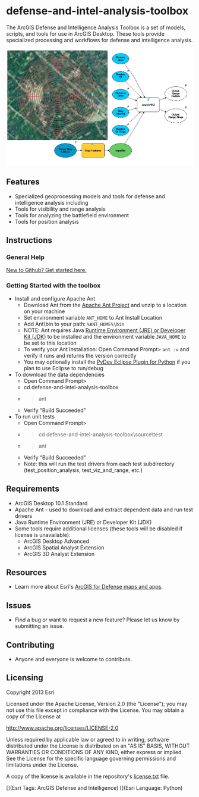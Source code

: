 # defense-and-intel-analysis-toolbox

The ArcGIS Defense and Intelligence Analysis Toolbox is a set of models, scripts, and tools for use in ArcGIS Desktop. These tools provide specialized processing and workflows for defense and intelligence analysis.

![Image of Defense and Intel Analysis Toolbox](ScreenShot.jpg)

## Features

* Specialized geoprocessing models and tools for defense and intelligence analysis including
* Tools for visibility and range analysis
* Tools for analyzing the battlefield environment
* Tools for position analysis

## <a id="Instructions"></a>Instructions

### General Help
[New to Github? Get started here.](http://htmlpreview.github.com/?https://github.com/Esri/esri.github.com/blob/master/help/esri-getting-to-know-github.html)

### Getting Started with the toolbox
* Install and configure Apache Ant
    * Download Ant from the [Apache Ant Project](http://ant.apache.org/bindownload.cgi) and unzip to a location on your machine
    * Set environment variable `ANT_HOME` to Ant Install Location
    * Add Ant\bin to your path: `%ANT_HOME%\bin`
    * NOTE: Ant requires Java [Runtime Environment (JRE) or Developer Kit (JDK)](http://www.oracle.com/technetwork/java/javase/downloads/index.html) to be installed and the environment variable `JAVA_HOME` to be set to this location
    * To verify your Ant Installation: Open Command Prompt> `ant -v` and verify it runs and returns the version correctly 
    * You may optionally install the [PyDev Eclipse Plugin for Python](http://pydev.org) if you plan to use Eclipse to run/debug
* To download the data dependencies 
    * Open Command Prompt>
    * cd defense-and-intel-analysis-toolbox
    * > ant
    * Verify “Build Succeeded”  
* To run unit tests
    * Open Command Prompt>
    * > cd defense-and-intel-analysis-toolbox\source\test
    * > ant
    * Verify “Build Succeeded”
    * Note: this will run the test drivers from each test subdirectory (test_position_analysis, test_viz_and_range, etc.)

## <a id="Requirements"></a>Requirements

* ArcGIS Desktop 10.1 Standard 
* Apache Ant - used to download and extract dependent data and run test drivers
* Java Runtime Environment (JRE) or Developer Kit (JDK)
* Some tools require additional licenses (these tools will be disabled if license is unavailable):
    * ArcGIS Desktop Advanced
    * ArcGIS Spatial Analyst Extension
    * ArcGIS 3D Analyst Extension

## Resources

* Learn more about Esri's [ArcGIS for Defense maps and apps](http://resources.arcgis.com/en/communities/defense-and-intelligence/).

## Issues

* Find a bug or want to request a new feature?  Please let us know by submitting an issue.

## Contributing

* Anyone and everyone is welcome to contribute.

## Licensing

Copyright 2013 Esri

Licensed under the Apache License, Version 2.0 (the "License");
you may not use this file except in compliance with the License.
You may obtain a copy of the License at

   http://www.apache.org/licenses/LICENSE-2.0

Unless required by applicable law or agreed to in writing, software
distributed under the License is distributed on an "AS IS" BASIS,
WITHOUT WARRANTIES OR CONDITIONS OF ANY KIND, either express or implied.
See the License for the specific language governing permissions and
limitations under the License.

A copy of the license is available in the repository's
[license.txt](license.txt) file.

[](Esri Tags: ArcGIS Defense and Intelligence)
[](Esri Language: Python)
